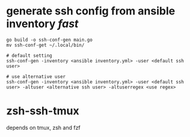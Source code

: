 # generate ssh config from ansible inventory *fast*

~~~
go build -o ssh-conf-gen main.go
mv ssh-conf-get ~/.local/bin/
~~~

~~~
# default setting
ssh-conf-gen -inventory <ansible inventory.yml> -user <default ssh user>

# use alternative user
ssh-conf-gen -inventory <ansible inventory.yml> -user <default ssh user> -altuser <alternative ssh user> -altuserregex <use regex>
~~~
# zsh-ssh-tmux

depends on tmux, zsh and fzf
